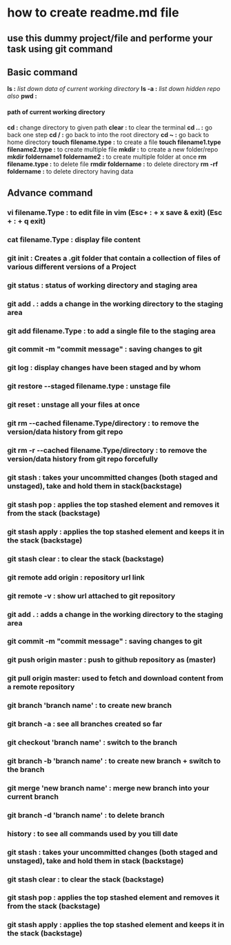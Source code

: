 # how to create readme.md file
## use this dummy project/file and performe your task using git command 

## Basic command
**ls :** 
*list down data of current working directory*
**ls -a :** 
*list down hidden repo also*
**pwd :** 
#### path of current working directory
**cd :** 
change directory to given path
**clear :** 
to clear the terminal
**cd .. :** 
go back one step
**cd / :** 
go back to into the root directory
**cd ~ :** 
go back to home directory
**touch filename.type :** 
to create a file
**touch filename1.type filename2.type :** 
to create multiple file
**mkdir :** 
to create a new folder/repo
**mkdir foldername1 foldername2 :** 
to create multiple folder at once
**rm filename.type :** 
to delete file
**rmdir foldername :** 
to delete directory
**rm -rf foldername :** 
to delete directory having data

## Advance command
### vi filename.Type : to edit file in vim (Esc+ : + x save & exit) (Esc + : + q exit)
### cat filename.Type : display file content
### git init : Creates a .git folder that contain a collection of files of various different versions of a Project
### git status : status of working directory and staging area
### git add . : adds a change in the working directory to the staging area
### git add filename.Type : to add a single file to the staging area
### git commit -m "commit message" : saving changes to git
### git log : display changes have been staged and by whom
### git restore --staged filename.type : unstage file
### git reset : unstage all your files at once
### git rm --cached filename.Type/directory : to remove the version/data history from git repo
### git rm -r --cached filename.Type/directory : to remove the version/data history from git repo forcefully
### git stash : takes your uncommitted changes (both staged and unstaged), take and hold them in stack(backstage)
### git stash pop : applies the top stashed element and removes it from the stack (backstage)
### git stash apply : applies the top stashed element and keeps it in the stack (backstage)
### git stash clear : to clear the stack (backstage)

### git remote add origin : repository url link
### git remote -v : show url attached to git repository
### git add . : adds a change in the working directory to the staging area
### git commit -m "commit message" : saving changes to git
### git push origin master : push to github repository as (master)
### git pull origin master: used to fetch and download content from a remote repository
### git branch 'branch name' : to create new branch
### git branch -a : see all branches created so far
### git checkout 'branch name' : switch to the branch
### git branch -b 'branch name' : to create new branch + switch to the branch
### git merge 'new branch name' : merge new branch into your current branch
### git branch -d 'branch name' : to delete branch
### history : to see all commands used by you till date
### git stash : takes your uncommitted changes (both staged and unstaged), take and hold them in stack (backstage)
### git stash clear : to clear the stack (backstage)
### git stash pop : applies the top stashed element and removes it from the stack (backstage)
### git stash apply : applies the top stashed element and keeps it in the stack (backstage)

